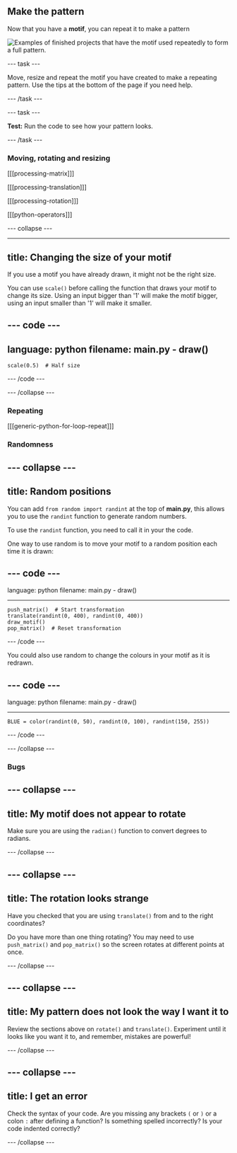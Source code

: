 ## Make the pattern

Now that you have a **motif**, you can repeat it to make a pattern

![Examples of finished projects that have the motif used repeatedly to form a full pattern.](images/second.gif)


--- task ---

Move, resize and repeat the motif you have created to make a repeating pattern. Use the tips at the bottom of the page if you need help.

--- /task ---


--- task ---

**Test:** Run the code to see how your pattern looks.

--- /task ---




### Moving, rotating and resizing

[[[processing-matrix]]]

[[[processing-translation]]]

[[[processing-rotation]]]

[[[python-operators]]]

--- collapse ---

---
title: Changing the size of your motif
---

If you use a motif you have already drawn, it might not be the right size. 

You can use `scale()` before calling the function that draws your motif to change its size. Using an input bigger than '1' will make the motif bigger, using an input smaller than '1' will make it smaller. 

--- code ---
---
language: python
filename: main.py - draw()
---

    scale(0.5)  # Half size

--- /code ---

--- /collapse ---

### Repeating

[[[generic-python-for-loop-repeat]]]

### Randomness

--- collapse ---
---
title: Random positions
---

You can add `from random import randint` at the top of **main.py**, this allows you to use the `randint` function to generate random numbers.

To use the `randint` function, you need to call it in your the code. 

One way to use random is to move your motif to a random position each time it is drawn:

--- code ---
---
language: python
filename: main.py - draw()

---

    push_matrix()  # Start transformation
    translate(randint(0, 400), randint(0, 400))
    draw_motif()
    pop_matrix()  # Reset transformation

--- /code ---

You could also use random to change the colours in your motif as it is redrawn. 

--- code ---
---
language: python
filename: main.py - draw()

---

    BLUE = color(randint(0, 50), randint(0, 100), randint(150, 255))

--- /code ---

--- /collapse ---

### Bugs

--- collapse ---
---
title: My motif does not appear to rotate
---

Make sure you are using the `radian()` function to convert degrees to radians.

--- /collapse ---

--- collapse ---
---
title: The rotation looks strange
---

Have you checked that you are using `translate()` from and to the right coordinates? 

Do you have more than one thing rotating? You may need to use `push_matrix()` and `pop_matrix()` so the screen rotates at different points at once.

--- /collapse ---

--- collapse ---
---
title: My pattern does not look the way I want it to
---

Review the sections above on `rotate()` and `translate()`. Experiment until it looks like you want it to, and remember, mistakes are powerful!

--- /collapse ---

--- collapse ---
---
title: I get an error
---

Check the syntax of your code. Are you missing any brackets `(` or `)` or a colon `:` after defining a function? Is something spelled incorrectly? Is your code indented correctly?

--- /collapse ---

